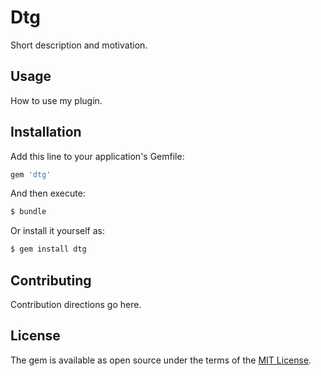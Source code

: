 # Dtg
Short description and motivation.

## Usage
How to use my plugin.

## Installation
Add this line to your application's Gemfile:

```ruby
gem 'dtg'
```

And then execute:
```bash
$ bundle
```

Or install it yourself as:
```bash
$ gem install dtg
```

## Contributing
Contribution directions go here.

## License
The gem is available as open source under the terms of the [MIT License](https://opensource.org/licenses/MIT).
